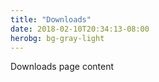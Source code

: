 ```yaml
---
title: "Downloads"
date: 2018-02-10T20:34:13-08:00
herobg: bg-gray-light
---
```



Downloads page content
